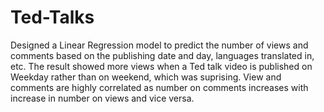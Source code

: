 # Ted-Talks
Designed a Linear Regression model to predict the number of views and comments based on the publishing date and day, languages translated in, etc. The result showed more views when a Ted talk video is published on Weekday rather than on weekend, which was suprising. View and comments are highly correlated as number on comments increases with increase in number on views and vice versa.

